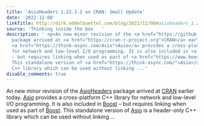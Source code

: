 ```yaml
---
title: 'AsioHeaders 1.22.1-2 on CRAN: Small Update'
date: '2022-12-08'
linkTitle: http://dirk.eddelbuettel.com/blog/2022/12/08#asioheaders_1.22.1-2
source: 'Thinking inside the box   '
description: ' <p>An new minor revision of the <a href="https://github.com/eddelbuettel/asioheaders">AsioHeaders</a>
  package arrived at <a href="https://cran.r-project.org">CRAN</a> earlier today.
  <a href="https://think-async.com/Asio">Asio</a> provides a cross-platform C++ library
  for network and low-level I/O programming. It is also included in <a href="https://www.boost.org/">Boost</a>
  – but requires linking when used as part of <a href="https://www.boost.org/">Boost</a>.
  This standalone version of <a href="https://think-async.com/">Asio</a> is a header-only
  C++ library which can be used without linking ...'
disable_comments: true
---
```

 <p>An new minor revision of the <a href="https://github.com/eddelbuettel/asioheaders">AsioHeaders</a> package arrived at <a href="https://cran.r-project.org">CRAN</a> earlier today. <a href="https://think-async.com/Asio">Asio</a> provides a cross-platform C++ library for network and low-level I/O programming. It is also included in <a href="https://www.boost.org/">Boost</a> – but requires linking when used as part of <a href="https://www.boost.org/">Boost</a>. This standalone version of <a href="https://think-async.com/">Asio</a> is a header-only C++ library which can be used without linking ...